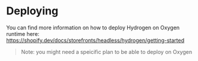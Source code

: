 # Deploying

You can find more information on how to deploy Hydrogen on Oxygen runtime here:
https://shopify.dev/docs/storefronts/headless/hydrogen/getting-started

> Note: you might need a speicific plan to be able to deploy on Oxygen
